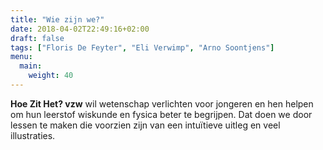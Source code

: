 ```yaml
---
title: "Wie zijn we?"
date: 2018-04-02T22:49:16+02:00
draft: false
tags: ["Floris De Feyter", "Eli Verwimp", "Arno Soontjens"]
menu:
  main:
    weight: 40
---
```

**Hoe Zit Het? vzw** wil wetenschap verlichten voor jongeren en hen helpen om 
hun leerstof wiskunde en fysica beter te begrijpen. Dat doen we door 
lessen te maken die voorzien zijn van een intuïtieve uitleg en veel 
illustraties.
